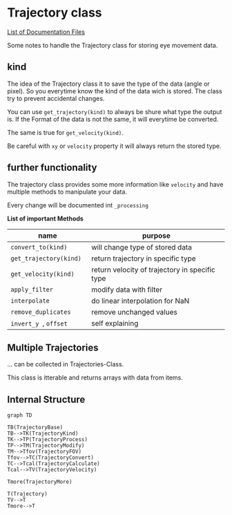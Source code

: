 # Trajectory class
[List of Documentation Files](menu.md)

Some notes to handle the Trajectory class for storing eye movement data.

## kind

The idea of the Trajectory class it to save the type of the data (angle or pixel). So you everytime know the kind of the data wich is stored.
The class try to prevent accidental changes.

You can use ```get_trajectory(kind)``` to always be shure what type the output is.
If the Format of the data is not the same, it will everytime be converted.

The same is true for ```get_velocity(kind)```.

Be careful with ```xy``` or ```velocity``` property it will always return the stored type.

## further functionality

The trajectory class provides some more information like ```velocity``` and have multiple methods to manipulate your data.

Every change will be documented int ```_processing```

**List of important Methods**

| name | purpose |
| --- | --- |
|  ```convert_to(kind) ``` | will change type of stored data |
|  ```get_trajectory(kind) ``` | return trajectory in specific type |
|  ```get_velocity(kind) ``` |  return velocity of trajectory in specific type 
|  ```apply_filter ``` | modify data with filter |
|  ```interpolate ``` | do linear interpolation for NaN |
|  ```remove_duplicates ``` | remove unchanged values |
|  ```invert_y ```,  ```offset ```| self explaining

## Multiple Trajectories
... can be collected in Trajectories-Class.

This class is itterable and returns arrays with data from items.

## Internal Structure

```mermaid
graph TD

TB(TrajectoryBase)
TB-->TK(TrajectoryKind)
TK-->TP(TrajectoryProcess)
TP-->TM(TrajectoryModify)
TM-->Tfov(TrajectoryFOV)
Tfov-->TC(TrajectoryConvert)
TC-->Tcal(TrajectoryCalculate)
Tcal-->TV(TrajectoryVelocity)

Tmore(TrajectoryMore)

T(Trajectory)
TV-->T
Tmore-->T
```